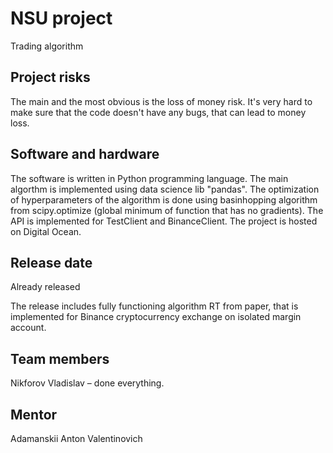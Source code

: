 # NSU project

Trading algorithm

## Project risks
The main and the most obvious is the loss of money risk. It's very hard to make sure that the code doesn't have any bugs, that can lead to money loss.

## Software and hardware
The software is written in Python programming language.
The main algorthm is implemented using data science lib "pandas".
The optimization of hyperparameters of the algorithm is done using basinhopping algorithm from scipy.optimize (global minimum of function that has no gradients).
The API is implemented for TestClient and BinanceClient.
The project is hosted on Digital Ocean.

## Release date
Already released

The release includes fully functioning algorithm RT from paper, that is implemented for Binance cryptocurrency exchange on isolated margin account. 

## Team members
Nikforov Vladislav – done everything.

## Mentor
Adamanskii Anton Valentinovich

